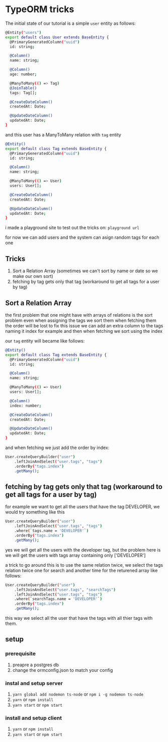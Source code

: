 # TypeORM tricks

The initial state of our tutorial is a simple `user` entity as follows:

```sh
@Entity("users")
export default class User extends BaseEntity {
  @PrimaryGeneratedColumn("uuid")
  id: string;

  @Column()
  name: string;

  @Column()
  age: number;

  @ManyToMany(() => Tag)
  @JoinTable()
  tags: Tag[];

  @CreateDateColumn()
  createdAt: Date;

  @UpdateDateColumn()
  updatedAt: Date;
}
```

and this user has a ManyToMany relation with `tag` entity

```sh
@Entity()
export default class Tag extends BaseEntity {
  @PrimaryGeneratedColumn("uuid")
  id: string;

  @Column()
  name: string;

  @ManyToMany(() => User)
  users: User[];

  @CreateDateColumn()
  createdAt: Date;

  @UpdateDateColumn()
  updatedAt: Date;
}
```

i made a playground site to test out the tricks on: `playground url`

for now we can add users and the system can asign random tags for each one

## Tricks

1. Sort a Relation Array (sometimes we can't sort by name or date so we make our own sort)
2. fetching by tag gets only that tag (workaround to get all tags for a user by tag)

## Sort a Relation Array

the first problem that one might have with arrays of relations is the sort problem
even when assigning the tags we sort them when fetching them the order will be lost
to fix this issue we can add an extra column to the tags naming it index for example
and then when fetching we sort using the index

our `tag` entity will became like follows:

```sh
@Entity()
export default class Tag extends BaseEntity {
  @PrimaryGeneratedColumn("uuid")
  id: string;

  @Column()
  name: string;

  @ManyToMany(() => User)
  users: User[];

  @Column()
  index: number;

  @CreateDateColumn()
  createdAt: Date;

  @UpdateDateColumn()
  updatedAt: Date;
}
```

and when fetching we just add the order by index:

```sh
User.createQueryBuilder("user")
    .leftJoinAndSelect("user.tags", "tags")
    .orderBy("tags.index")
    .getMany();
```

## fetching by tag gets only that tag (workaround to get all tags for a user by tag)

for example we want to get all the users that have the tag DEVELOPER, we would try something like this

```sh
User.createQueryBuilder("user")
    .leftJoinAndSelect("user.tags", "tags")
    .where(`tags.name = 'DEVELOPER'`)
    .orderBy("tags.index")
    .getMany();
```

yes we will get all the users with the developer tag, but the problem here is
we will get the users with tags array containing only ['DEVELOPER']

a trick to go around this is to use the same relation twice, we select the tags
relation twice one for search and another time for the returened array like follows:

```sh
User.createQueryBuilder("user")
    .leftJoinAndSelect("user.tags", "searchTags")
    .leftJoinAndSelect("user.tags", "tags")
    .where(`searchTags.name = 'DEVELOPER'`)
    .orderBy("tags.index")
    .getMany();
```

this way we select all the user that have the tags with all thier tags with them.

## setup

### prerequisite

1. preapre a postgres db
2. change the ormconfig.json to match your config

### instal and setup server

1. `yarn global add nodemon ts-node` or `npm i -g nodemon ts-node`
2. `yarn` or `npm install`
3. `yarn start` or `npm start`

### install and setup client

1. `yarn` or `npm install`
2. `yarn start` or `npm start`
